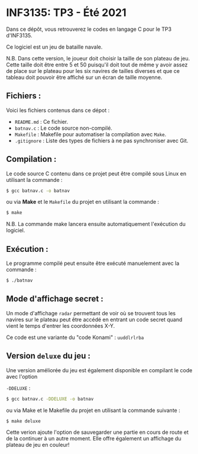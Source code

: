 # INF3135: TP3 - Été 2021
Dans ce dépôt, vous retrouverez le codes en langage C pour le TP3 d'INF3135.

Ce logiciel est un jeu de bataille navale. 

N.B. Dans cette version, le joueur doit choisir la taille de son plateau de jeu. Cette taille doit être entre 5 et 50 puisqu'il doit tout de même y avoir assez de place sur le plateau pour les six navires de tailles diverses et que ce tableau doit pouvoir être affiché sur un écran de taille moyenne.

## Fichiers :
Voici les fichiers contenus dans ce dépot :

* `README.md` : Ce fichier.
* `batnav.c` : Le code source non-compilé.
* `Makefile` : Makefile pour automatiser la compilation avec `Make`.
* `.gitignore` : Liste des types de fichiers à ne pas synchroniser avec Git.

## Compilation :
Le code source C contenu dans ce projet peut être compilé sous Linux en utilisant la commande :
```sh
$ gcc batnav.c -o batnav
```
ou via **Make** et le `Makefile` du projet en utilisant la commande :

```sh
$ make
```
N.B. La commande make lancera ensuite automatiquement l'exécution du logiciel.

## Exécution :
Le programme compilé peut ensuite être exécuté manuelement avec la commande :
```sh
$ ./batnav
```

## Mode d'affichage secret :

Un mode d'affichage `radar` permettant de voir où se trouvent tous les navires sur le plateau peut être accédé en entrant un code secret quand vient le temps d'entrer les coordonnées X-Y.

Ce code est une variante du "code Konami" : `uuddlrlrba`

## Version `deluxe` du jeu :

Une version améliorée du jeu est également disponible en compilant le code avec l'option

 `-DDELUXE` : 
```sh
$ gcc batnav.c -DDELUXE -o batnav
```
ou via Make et le Makefile du projet en utilisant la commande suivante :

```sh
$ make deluxe
```
Cette verion ajoute l'option de sauvegarder une partie en cours de route et de la continuer à un autre moment. Elle offre également un affichage  du plateau de jeu en couleur!
